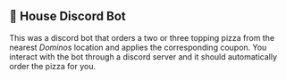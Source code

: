 ## 🍕 House Discord Bot 
This was a discord bot that orders a two or three topping pizza from the nearest *Dominos* location and applies the corresponding coupon. 
You interact with the bot through a discord server and it should automatically order the pizza for you. 

